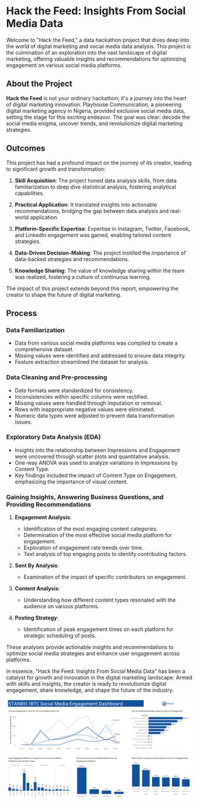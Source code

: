 # Hack the Feed: Insights From Social Media Data

Welcome to "Hack the Feed," a data hackathon project that dives deep into the world of digital marketing and social media data analysis. This project is the culmination of an exploration into the vast landscape of digital marketing, offering valuable insights and recommendations for optimizing engagement on various social media platforms.

## About the Project

**Hack the Feed** is not your ordinary hackathon; it's a journey into the heart of digital marketing innovation. Playhouse Communication, a pioneering digital marketing agency in Nigeria, provided exclusive social media data, setting the stage for this exciting endeavor. The goal was clear: decode the social media enigma, uncover trends, and revolutionize digital marketing strategies.

## Outcomes

This project has had a profound impact on the journey of its creator, leading to significant growth and transformation:

1. **Skill Acquisition**: The project honed data analysis skills, from data familiarization to deep dive statistical analysis, fostering analytical capabilities.

2. **Practical Application**: It translated insights into actionable recommendations, bridging the gap between data analysis and real-world application.

3. **Platform-Specific Expertise**: Expertise in Instagram, Twitter, Facebook, and LinkedIn engagement was gained, enabling tailored content strategies.

4. **Data-Driven Decision-Making**: The project instilled the importance of data-backed strategies and recommendations.

5. **Knowledge Sharing**: The value of knowledge sharing within the team was realized, fostering a culture of continuous learning.

The impact of this project extends beyond this report, empowering the creator to shape the future of digital marketing.

## Process

### Data Familiarization

- Data from various social media platforms was compiled to create a comprehensive dataset.
- Missing values were identified and addressed to ensure data integrity.
- Feature extraction streamlined the dataset for analysis.

### Data Cleaning and Pre-processing

- Date formats were standardized for consistency.
- Inconsistencies within specific columns were rectified.
- Missing values were handled through imputation or removal.
- Rows with inappropriate negative values were eliminated.
- Numeric data types were adjusted to prevent data transformation issues.

### Exploratory Data Analysis (EDA)

- Insights into the relationship between Impressions and Engagement were uncovered through scatter plots and quantitative analysis.
- One-way ANOVA was used to analyze variations in Impressions by Content Type.
- Key findings included the impact of Content Type on Engagement, emphasizing the importance of visual content.

### Gaining Insights, Answering Business Questions, and Providing Recommendations

1. **Engagement Analysis**:

   - Identification of the most engaging content categories.
   - Determination of the most effective social media platform for engagement.
   - Exploration of engagement rate trends over time.
   - Text analysis of top engaging posts to identify contributing factors.

2. **Sent By Analysis**:

   - Examination of the impact of specific contributors on engagement.

3. **Content Analysis**:

   - Understanding how different content types resonated with the audience on various platforms.

4. **Posting Strategy**:

   - Identification of peak engagement times on each platform for strategic scheduling of posts.

These analyses provide actionable insights and recommendations to optimize social media strategies and enhance user engagement across platforms.

In essence, "Hack the Feed: Insights From Social Media Data" has been a catalyst for growth and innovation in the digital marketing landscape. Armed with skills and insights, the creator is ready to revolutionize digital engagement, share knowledge, and shape the future of the industry.

![Alt Text](https://github.com/Judithokon/Hack-the-Feed-Insights-From-Social-Media-Data/blob/main/Dashboard.png)
